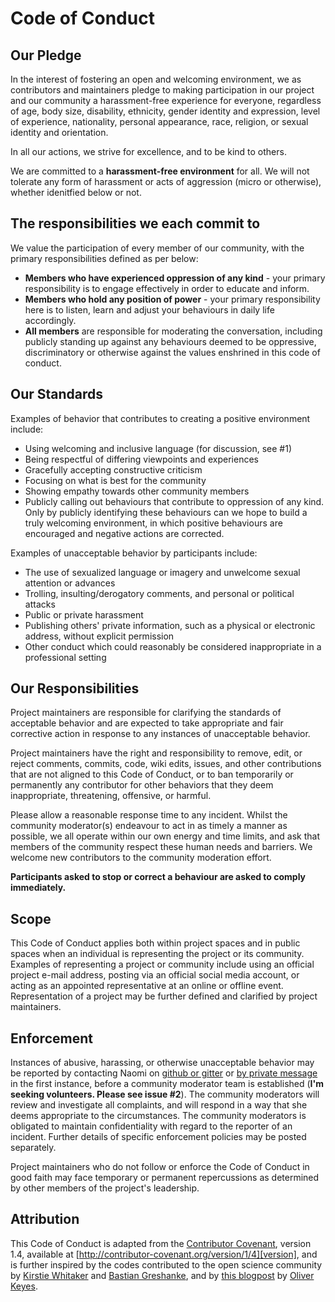 # Code of Conduct

## Our Pledge

In the interest of fostering an open and welcoming environment, we as contributors and maintainers pledge to making participation in our project and our community a harassment-free experience for everyone, regardless of age, body size, disability, ethnicity, gender identity and expression, level of experience, nationality, personal appearance, race, religion, or sexual identity and orientation.

In all our actions, we strive for excellence, and to be kind to others.

We are committed to a **harassment-free environment** for all. We will not tolerate any form of harassment or acts of aggression (micro or otherwise), whether idenitfied below or not.

## The responsibilities we each commit to

We value the participation of every member of our community, with the primary responsibilities defined as per below:
- **Members who have experienced oppression of any kind** - your primary responsibility is to engage effectively in order to educate and inform.
- **Members who hold any position of power** - your primary responsibility here is to listen, learn and adjust your behaviours in daily life accordingly. 
- **All members** are responsible for moderating the conversation, including publicly standing up against any behaviours deemed to be oppressive, discriminatory or otherwise against the values enshrined in this code of conduct.

## Our Standards

Examples of behavior that contributes to creating a positive environment include:

* Using welcoming and inclusive language (for discussion, see #1)
* Being respectful of differing viewpoints and experiences
* Gracefully accepting constructive criticism
* Focusing on what is best for the community
* Showing empathy towards other community members
* Publicly calling out behaviours that contribute to oppression of any kind. Only by publicly identifying these behaviours can we hope to build a truly welcoming environment, in which positive behaviours are encouraged and negative actions are corrected.

Examples of unacceptable behavior by participants include:

* The use of sexualized language or imagery and unwelcome sexual attention or advances
* Trolling, insulting/derogatory comments, and personal or political attacks
* Public or private harassment
* Publishing others' private information, such as a physical or electronic address, without explicit permission
* Other conduct which could reasonably be considered inappropriate in a professional setting

## Our Responsibilities

Project maintainers are responsible for clarifying the standards of acceptable behavior and are expected to take appropriate and fair corrective action in response to any instances of unacceptable behavior.

Project maintainers have the right and responsibility to remove, edit, or reject comments, commits, code, wiki edits, issues, and other contributions that are not aligned to this Code of Conduct, or to ban temporarily or permanently any contributor for other behaviors that they deem inappropriate, threatening, offensive, or harmful.

Please allow a reasonable response time to any incident. Whilst the community moderator(s) endeavour to act in as timely a manner as possible, we all operate within our own energy and time limits, and ask that members of the community respect these human needs and barriers. We welcome new contributors to the community moderation effort.

**Participants asked to stop or correct a behaviour are asked to comply immediately.**

## Scope

This Code of Conduct applies both within project spaces and in public spaces when an individual is representing the project or its community. Examples of representing a project or community include using an official project e-mail address, posting via an official social media account, or acting as an appointed representative at an online or offline event. Representation of a project may be further defined and clarified by project maintainers.

## Enforcement

Instances of abusive, harassing, or otherwise unacceptable behavior may be reported by contacting Naomi on [github or gitter](www.github.com/npscience) or [by private message](mailto:globalinclusivity@gmail.com) in the first instance, before a community moderator team is established (**I'm seeking volunteers. Please see issue #2**). The community moderators will review and investigate all complaints, and will respond in a way that she deems appropriate to the circumstances. The community moderators is obligated to maintain confidentiality with regard to the reporter of an incident. Further details of specific enforcement policies may be posted separately.

Project maintainers who do not follow or enforce the Code of Conduct in good faith may face temporary or permanent repercussions as determined by other members of the project's leadership.

## Attribution

This Code of Conduct is adapted from the [Contributor Covenant][homepage], version 1.4, available at [http://contributor-covenant.org/version/1/4][version], and is further inspired by the codes contributed to the open science community by [Kirstie Whitaker](www.github.com/kirstiejane) and [Bastian Greshanke](www.github.com/gedankenstuecke), and by [this blogpost](https://ironholds.org/not-about-image/) by [Oliver Keyes](www.twitter.com/kopshtik).

[homepage]: http://contributor-covenant.org
[version]: http://contributor-covenant.org/version/1/4/
